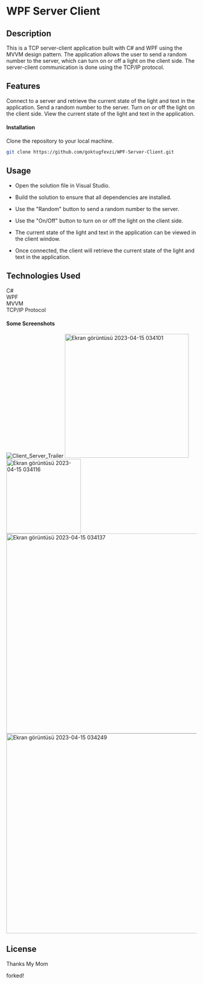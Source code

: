 # WPF Server Client



<p align="center">

</p>

## Description

This is a TCP server-client application built with C# and WPF using the MVVM design pattern. The application allows the user to send a random number to the server, which can turn on or off a light on the client side. The server-client communication is done using the TCP/IP protocol.

## Features

Connect to a server and retrieve the current state of the light and text in the application.
Send a random number to the server.
Turn on or off the light on the client side.
View the current state of the light and text in the application.


#### Installation

Clone the repository to your local machine.</br>
```sh
git clone https://github.com/goktugfevzi/WPF-Server-Client.git
```

## Usage
- Open the solution file in Visual Studio.

- Build the solution to ensure that all dependencies are installed.

- Use the "Random" button to send a random number to the server.

- Use the "On/Off" button to turn on or off the light on the client side.

- The current state of the light and text in the application can be viewed in the client window.

- Once connected, the client will retrieve the current state of the light and text in the application.


## Technologies Used

C#</br>
WPF</br>
MVVM</br>
TCP/IP Protocol</br>

#### Some Screenshots

![Client_Server_Trailer](https://user-images.githubusercontent.com/64567701/232174808-c70f971d-0638-416f-8f72-929fc72e1753.gif)
<img width="328" alt="Ekran görüntüsü 2023-04-15 034101" src="https://user-images.githubusercontent.com/64567701/232174653-630130db-f50a-4548-9d3b-5ba06d99f7ab.png">
<img width="197" alt="Ekran görüntüsü 2023-04-15 034116" src="https://user-images.githubusercontent.com/64567701/232174655-6945cb1f-87f4-4a9e-b317-1388cf523030.png">
<img width="529" alt="Ekran görüntüsü 2023-04-15 034137" src="https://user-images.githubusercontent.com/64567701/232174657-bd168ad4-a278-4b0b-a1f1-183ee567a420.png">
<img width="529" alt="Ekran görüntüsü 2023-04-15 034249" src="https://user-images.githubusercontent.com/64567701/232174660-db0f37f2-b794-4750-b139-bbf021f46aa7.png">


## License
Thanks My Mom

forked!
